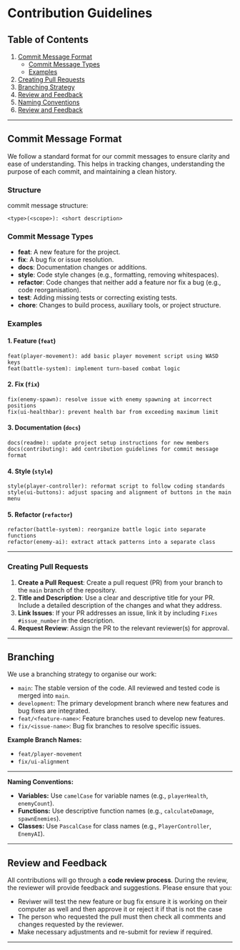 # Contribution Guidelines

## Table of Contents
1. [Commit Message Format](#commit-message-format)
   - [Commit Message Types](#commit-message-types)
   - [Examples](#example-commit-messages)
2. [Creating Pull Requests](#creating-pull-requests)
3. [Branching Strategy](#branching-strategy)
4. [Review and Feedback](#review-and-feedback)
5. [Naming Conventions](#naming-conventions)
6. [Review and Feedback](#review-and-eedback)

---

## Commit Message Format

We follow a standard format for our commit messages to ensure clarity and ease of understanding. This helps in tracking changes, understanding the purpose of each commit, and maintaining a clean history.

### Structure

commit message structure:

```
<type>(<scope>): <short description>
```

### Commit Message Types

- **feat**: A new feature for the project.
- **fix**: A bug fix or issue resolution.
- **docs**: Documentation changes or additions.
- **style**: Code style changes (e.g., formatting, removing whitespaces).
- **refactor**: Code changes that neither add a feature nor fix a bug (e.g., code reorganisation).
- **test**: Adding missing tests or correcting existing tests.
- **chore**: Changes to build process, auxiliary tools, or project structure.

### Examples

#### 1. Feature (`feat`)

```
feat(player-movement): add basic player movement script using WASD keys
feat(battle-system): implement turn-based combat logic
```

#### 2. Fix (`fix`)

```
fix(enemy-spawn): resolve issue with enemy spawning at incorrect positions
fix(ui-healthbar): prevent health bar from exceeding maximum limit
```

#### 3. Documentation (`docs`)

```
docs(readme): update project setup instructions for new members
docs(contributing): add contribution guidelines for commit message format
```

#### 4. Style (`style`)

```
style(player-controller): reformat script to follow coding standards
style(ui-buttons): adjust spacing and alignment of buttons in the main menu
```

#### 5. Refactor (`refactor`)

```
refactor(battle-system): reorganize battle logic into separate functions
refactor(enemy-ai): extract attack patterns into a separate class
```
---

### Creating Pull Requests

1. **Create a Pull Request**: Create a pull request (PR) from your branch to the `main` branch of the repository.
2. **Title and Description**: Use a clear and descriptive title for your PR. Include a detailed description of the changes and what they address.
3. **Link Issues**: If your PR addresses an issue, link it by including `Fixes #issue_number` in the description.
4. **Request Review**: Assign the PR to the relevant reviewer(s) for approval.

---

## Branching

We use a branching strategy to organise our work:

- `main`: The stable version of the code. All reviewed and tested code is merged into `main`.
- `development`: The primary development branch where new features and bug fixes are integrated.
- `feat/<feature-name>`: Feature branches used to develop new features.
- `fix/<issue-name>`: Bug fix branches to resolve specific issues.

**Example Branch Names:**

- `feat/player-movement`
- `fix/ui-alignment`

---

**Naming Conventions:**

- **Variables:** Use `camelCase` for variable names (e.g., `playerHealth`, `enemyCount`).
- **Functions:** Use descriptive function names (e.g., `calculateDamage`, `spawnEnemies`).
- **Classes:** Use `PascalCase` for class names (e.g., `PlayerController`, `EnemyAI`).

---

## Review and Feedback

All contributions will go through a **code review process**. During the review, the reviewer will provide feedback and suggestions. Please ensure that you:

- Reviwer will test the new feature or bug fix ensure it is working on their computer as well and then approve it or reject it if that is not the case 
- The person who requested the pull must then check all comments and changes requested by the reviewer.
- Make necessary adjustments and re-submit for review if required.

---
